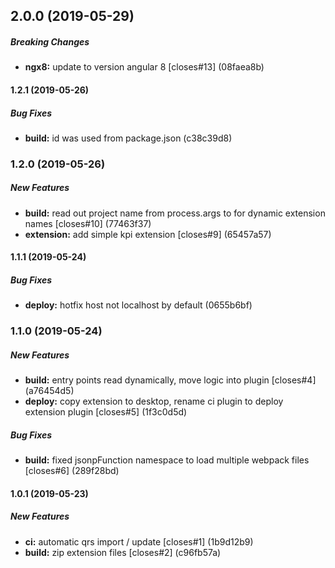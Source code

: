 ## 2.0.0 (2019-05-29)

##### Breaking Changes

* **ngx8:**  update to version angular 8 [closes#13] (08faea8b)

#### 1.2.1 (2019-05-26)

##### Bug Fixes

* **build:**  id was used from package.json (c38c39d8)

### 1.2.0 (2019-05-26)

##### New Features

* **build:**  read out project name from process.args to for dynamic extension names [closes#10] (77463f37)
* **extension:**  add simple kpi extension [closes#9] (65457a57)

#### 1.1.1 (2019-05-24)

##### Bug Fixes

* **deploy:**  hotfix host not localhost by default (0655b6bf)

### 1.1.0 (2019-05-24)

##### New Features

* **build:**  entry points read dynamically, move logic into plugin [closes#4] (a76454d5)
* **deploy:**  copy extension to desktop, rename ci plugin to deploy extension plugin [closes#5] (1f3c0d5d)

##### Bug Fixes

* **build:**  fixed jsonpFunction namespace to load multiple webpack files [closes#6] (289f28bd)

#### 1.0.1 (2019-05-23)

##### New Features

* **ci:**  automatic qrs import / update [closes#1] (1b9d12b9)
* **build:**  zip extension files [closes#2] (c96fb57a)
